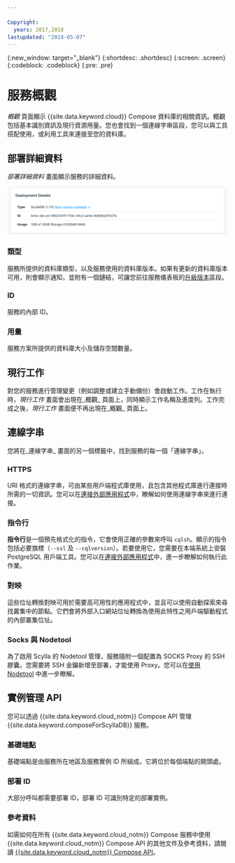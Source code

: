 ```yaml
---

Copyright:
  years: 2017,2018
lastupdated: "2018-05-07"
---
```


{:new_window: target="_blank"}
{:shortdesc: .shortdesc}
{:screen: .screen}
{:codeblock: .codeblock}
{:pre: .pre}

# 服務概觀

_概觀_ 頁面顯示 {{site.data.keyword.cloud}} Compose 資料庫的相關資訊。概觀包括基本識別資訊及現行資源用量。您也會找到一個連線字串區段，您可以與工具搭配使用，或利用工具來連接至您的資料庫。

## 部署詳細資料

_部署詳細資料_ 畫面顯示服務的詳細資料。

![部署詳細資料](./images/scylla-deployment-details.png "「部署詳細資料」畫面的視圖")

### 類型

服務所提供的資料庫類型，以及服務使用的資料庫版本。如果有更新的資料庫版本可用，則會顯示通知，並附有一個鏈結，可讓您前往服務儀表板的[升級版本](/docs/services/ComposeForScyllaDB/dashboard-settings.html#upgrade-version)區段。

### ID

服務的內部 ID。

### 用量

服務方案所提供的資料庫大小及儲存空間數量。

## 現行工作

對您的服務進行管理變更（例如調整或建立手動備份）會啟動工作。工作在執行時，_現行工作_ 畫面會出現在_概觀_ 頁面上，同時顯示工作名稱及進度列。工作完成之後，_現行工作_ 畫面便不再出現在_概觀_ 頁面上。

## 連線字串

您將在_連線字串_ 畫面的另一個標籤中，找到服務的每一個「連線字串」。

### HTTPS

URI 格式的連線字串，可由某些用戶端程式庫使用，且包含其他程式庫進行連接時所需的一切資訊。您可以在[連接外部應用程式](./connecting-external.html)中，瞭解如何使用連線字串來進行連接。

### 指令行

**指令行**是一個預先格式化的指令，它會使用正確的參數來呼叫 `cqlsh`。顯示的指令包括必要旗標（`--ssl` 及 `--cqlversion`）。若要使用它，您需要在本端系統上安裝 PostgreSQL 用戶端工具。您可以在[連接外部應用程式](./connecting-external.html)中，進一步瞭解如何執行此作業。

### 對映
這些位址轉換對映可用於需要高可用性的應用程式中，並且可以使用自動探索來尋找叢集中的節點。它們會將外部入口網站位址轉換為使用此特性之用戶端驅動程式的內部叢集位址。

### Socks 與 Nodetool
為了啟用 Scylla 的 Nodetool 管理，服務隨附一個配置為 SOCKS Proxy 的 SSH 膠囊。您需要將 SSH 金鑰新增至部署，才能使用 Proxy。您可以在[使用 Nodetool](./scylla-nodetool.html) 中進一步瞭解。


## 實例管理 API

您可以透過 {{site.data.keyword.cloud_notm}} Compose API 管理 {{site.data.keyword.composeForScyllaDB}} 服務。

### 基礎端點

基礎端點是由服務所在地區及服務實例 ID 所組成。它將位於每個端點的開頭處。

### 部署 ID

大部分呼叫都需要部署 ID，部署 ID 可識別特定的部署實例。

### 參考資料

如需如何在所有 {{site.data.keyword.cloud_notm}} Compose 服務中使用 {{site.data.keyword.cloud_notm}} Compose API 的其他文件及參考資料，請閱讀 [{{site.data.keyword.cloud_notm}} Compose API](https://www.compose.com/articles/the-ibm-cloud-compose-api/)。
